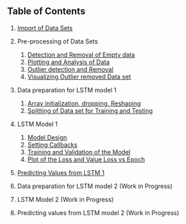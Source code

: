 ## **Table of Contents**

1. <a href="#\">Import of Data Sets</a>

2. Pre-processing of Data Sets 
	1. <a href="#\">Detection and Removal of Empty data</a><br>
	2. <a href="#\">Plotting and Analysis of Data</a><br>
	3. <a href="#\">Outlier detection and Removal </a><br>
    4. <a href="#\">Visualizing Outlier removed Data set </a><br>
	

3. Data preparation for LSTM model 1 
	
	1. <a href="#\">Array initialization, dropping, Reshaping</a>
	2. <a href="#\">Splitting of Data set for Training and Testing</a>

4. LSTM Model 1
	1. <a href="#\">	Model Design</a>
	2. 	<a href="#\">Setting Callbacks</a>
	3. 	<a href="#\">Training and Validation of the Model</a>
	4. 	<a href="#\">Plot of the Loss and Value Loss vs Epoch</a>

5. <a href="#\">Predicting Values from LSTM 1</a>

6. Data preparation for LSTM model 2 (Work in Progress)
7. LSTM Model 2 (Work in Progress)
8. Predicting values from LSTM model 2 (Work in Progress)
